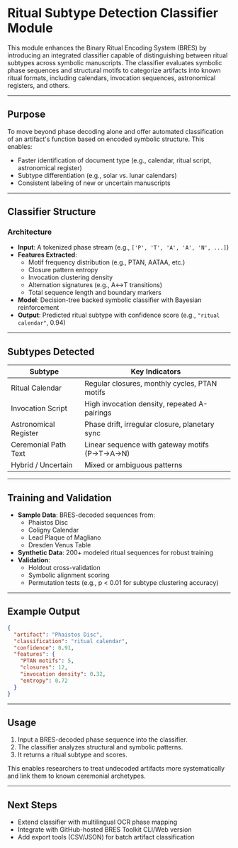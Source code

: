 # Ritual Subtype Detection Classifier Module

This module enhances the Binary Ritual Encoding System (BRES) by introducing an integrated classifier capable of distinguishing between ritual subtypes across symbolic manuscripts. The classifier evaluates symbolic phase sequences and structural motifs to categorize artifacts into known ritual formats, including calendars, invocation sequences, astronomical registers, and others.

---

## Purpose

To move beyond phase decoding alone and offer automated classification of an artifact's function based on encoded symbolic structure. This enables:

- Faster identification of document type (e.g., calendar, ritual script, astronomical register)
- Subtype differentiation (e.g., solar vs. lunar calendars)
- Consistent labeling of new or uncertain manuscripts

---

## Classifier Structure

### Architecture
- **Input**: A tokenized phase stream (e.g., `['P', 'T', 'A', 'A', 'N', ...]`)
- **Features Extracted**:
  - Motif frequency distribution (e.g., PTAN, AATAA, etc.)
  - Closure pattern entropy
  - Invocation clustering density
  - Alternation signatures (e.g., A↔T transitions)
  - Total sequence length and boundary markers
- **Model**: Decision-tree backed symbolic classifier with Bayesian reinforcement
- **Output**: Predicted ritual subtype with confidence score (e.g., `"ritual calendar"`, 0.94)

---

## Subtypes Detected

| Subtype               | Key Indicators                                  |
|-----------------------|--------------------------------------------------|
| Ritual Calendar       | Regular closures, monthly cycles, PTAN motifs   |
| Invocation Script     | High invocation density, repeated A-pairings    |
| Astronomical Register | Phase drift, irregular closure, planetary sync  |
| Ceremonial Path Text  | Linear sequence with gateway motifs (P→T→A→N)   |
| Hybrid / Uncertain    | Mixed or ambiguous patterns                     |

---

## Training and Validation

- **Sample Data**: BRES-decoded sequences from:
  - Phaistos Disc
  - Coligny Calendar
  - Lead Plaque of Magliano
  - Dresden Venus Table
- **Synthetic Data**: 200+ modeled ritual sequences for robust training
- **Validation**:
  - Holdout cross-validation
  - Symbolic alignment scoring
  - Permutation tests (e.g., p < 0.01 for subtype clustering accuracy)

---

## Example Output

```json
{
  "artifact": "Phaistos Disc",
  "classification": "ritual calendar",
  "confidence": 0.91,
  "features": {
    "PTAN motifs": 5,
    "closures": 12,
    "invocation density": 0.32,
    "entropy": 0.72
  }
}
```

---

## Usage

1. Input a BRES-decoded phase sequence into the classifier.
2. The classifier analyzes structural and symbolic patterns.
3. It returns a ritual subtype and scores.

This enables researchers to treat undecoded artifacts more systematically and link them to known ceremonial archetypes.

---

## Next Steps
- Extend classifier with multilingual OCR phase mapping
- Integrate with GitHub-hosted BRES Toolkit CLI/Web version
- Add export tools (CSV/JSON) for batch artifact classification
